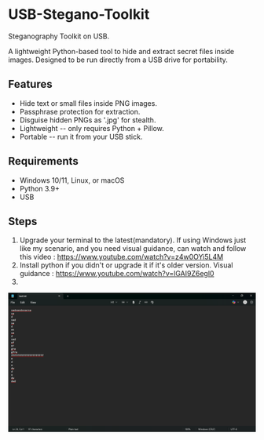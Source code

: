 # USB-Stegano-Toolkit

Steganography Toolkit on USB.  

A lightweight Python-based tool to hide and extract secret files inside images. Designed to be run directly from a USB drive for portability.  

## Features
- Hide text or small files inside PNG images.
- Passphrase protection for extraction.  
- Disguise hidden PNGs as '.jpg' for stealth.  
- Lightweight -- only requires Python + Pillow.  
- Portable -- run it from your USB stick.

## Requirements

- Windows 10/11, Linux, or macOS
- Python 3.9+
- USB

## Steps

1. Upgrade your terminal to the latest(mandatory). If using Windows just like my scenario, and you need visual guidance, can watch and follow this video : https://www.youtube.com/watch?v=z4w0OYi5L4M
2. Install python if you didn't or upgrade it if it's older version. Visual guidance : https://www.youtube.com/watch?v=lGAI9Z6egl0
3. 


![image_alt](https://github.com/KarmaResistance/USB-Stegano-Toolkit/blob/f5fc1b81b39b280bdb14595b6ac88899edefaf92/Screenshots/Screenshot%20(73).png)



























